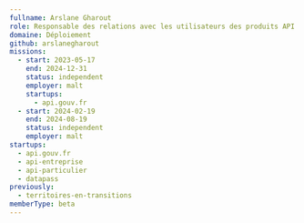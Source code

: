 ```yaml
---
fullname: Arslane Gharout
role: Responsable des relations avec les utilisateurs des produits API
domaine: Déploiement
github: arslanegharout
missions:
  - start: 2023-05-17
    end: 2024-12-31
    status: independent
    employer: malt
    startups:
      - api.gouv.fr
  - start: 2024-02-19
    end: 2024-08-19
    status: independent
    employer: malt
startups:
  - api.gouv.fr
  - api-entreprise
  - api-particulier
  - datapass
previously:
  - territoires-en-transitions
memberType: beta
---
```

